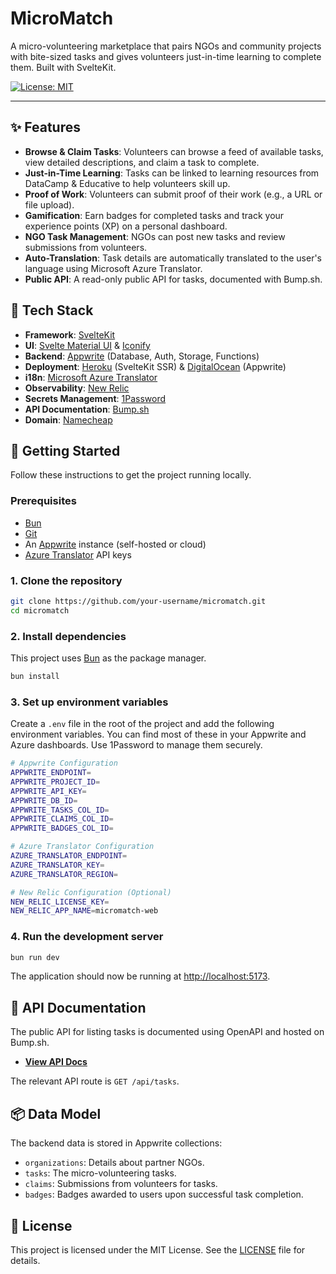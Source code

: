 # MicroMatch

A micro-volunteering marketplace that pairs NGOs and community projects with bite-sized tasks and gives volunteers just-in-time learning to complete them. Built with SvelteKit.

[![License: MIT](https://img.shields.io/badge/License-MIT-yellow.svg)](https://opensource.org/licenses/MIT)

---

## ✨ Features

- **Browse & Claim Tasks**: Volunteers can browse a feed of available tasks, view detailed descriptions, and claim a task to complete.
- **Just-in-Time Learning**: Tasks can be linked to learning resources from DataCamp & Educative to help volunteers skill up.
- **Proof of Work**: Volunteers can submit proof of their work (e.g., a URL or file upload).
- **Gamification**: Earn badges for completed tasks and track your experience points (XP) on a personal dashboard.
- **NGO Task Management**: NGOs can post new tasks and review submissions from volunteers.
- **Auto-Translation**: Task details are automatically translated to the user's language using Microsoft Azure Translator.
- **Public API**: A read-only public API for tasks, documented with Bump.sh.

## 🚀 Tech Stack

- **Framework**: [SvelteKit](https://kit.svelte.dev/)
- **UI**: [Svelte Material UI](https://sveltematerialui.com/) & [Iconify](https://iconify.design/)
- **Backend**: [Appwrite](https://appwrite.io/) (Database, Auth, Storage, Functions)
- **Deployment**: [Heroku](https://www.heroku.com/) (SvelteKit SSR) & [DigitalOcean](https://www.digitalocean.com/) (Appwrite)
- **i18n**: [Microsoft Azure Translator](https://azure.microsoft.com/en-us/services/cognitive-services/translator/)
- **Observability**: [New Relic](https://newrelic.com/)
- **Secrets Management**: [1Password](https://1password.com/)
- **API Documentation**: [Bump.sh](https://bump.sh/)
- **Domain**: [Namecheap](https://www.namecheap.com/)

## 🏁 Getting Started

Follow these instructions to get the project running locally.

### Prerequisites

- [Bun](https://bun.sh/)
- [Git](https://git-scm.com/)
- An [Appwrite](https://appwrite.io/) instance (self-hosted or cloud)
- [Azure Translator](https://azure.microsoft.com/en-us/services/cognitive-services/translator/) API keys

### 1. Clone the repository

```bash
git clone https://github.com/your-username/micromatch.git
cd micromatch
```

### 2. Install dependencies

This project uses [Bun](https://bun.sh/) as the package manager.

```bash
bun install
```

### 3. Set up environment variables

Create a `.env` file in the root of the project and add the following environment variables. You can find most of these in your Appwrite and Azure dashboards. Use 1Password to manage them securely.

```bash
# Appwrite Configuration
APPWRITE_ENDPOINT=
APPWRITE_PROJECT_ID=
APPWRITE_API_KEY=
APPWRITE_DB_ID=
APPWRITE_TASKS_COL_ID=
APPWRITE_CLAIMS_COL_ID=
APPWRITE_BADGES_COL_ID=

# Azure Translator Configuration
AZURE_TRANSLATOR_ENDPOINT=
AZURE_TRANSLATOR_KEY=
AZURE_TRANSLATOR_REGION=

# New Relic Configuration (Optional)
NEW_RELIC_LICENSE_KEY=
NEW_RELIC_APP_NAME=micromatch-web
```

### 4. Run the development server

```bash
bun run dev
```

The application should now be running at [http://localhost:5173](http://localhost:5173).

## 📝 API Documentation

The public API for listing tasks is documented using OpenAPI and hosted on Bump.sh.

- **[View API Docs](https://bump.sh/link-to-your-docs)**

The relevant API route is `GET /api/tasks`.

## 📦 Data Model

The backend data is stored in Appwrite collections:

- `organizations`: Details about partner NGOs.
- `tasks`: The micro-volunteering tasks.
- `claims`: Submissions from volunteers for tasks.
- `badges`: Badges awarded to users upon successful task completion.

## 📜 License

This project is licensed under the MIT License. See the [LICENSE](LICENSE) file for details.